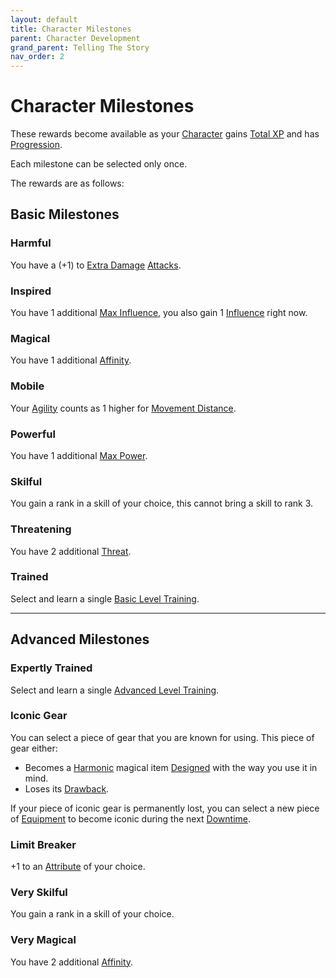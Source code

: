 ```yaml
---
layout: default
title: Character Milestones
parent: Character Development
grand_parent: Telling The Story
nav_order: 2
---
```

# Character Milestones
These rewards become available as your [Character](Core/Terminology#Character) gains [Total XP](Additional-Attributes#Total%20XP) and has [Progression](Character-Development#Progression).

Each milestone can be selected only once.

The rewards are as follows:

## Basic Milestones

### Harmful
You have a (+1) to [Extra Damage](Game/Core/Attacks#Extra%20Damage) [Attacks](Game/Core/Terminology#Attack).

### Inspired
You have 1 additional [Max Influence](Additional-Attributes#Influence), you also gain 1 [Influence](Additional-Attributes#Influence) right now.

### Magical
You have 1 additional [Affinity](Additional-Attributes#Affinity).
### Mobile
Your [Agility](Core/Agility) counts as 1 higher for [Movement Distance](Core/Movement#Movement%20Distance).

### Powerful
You have 1 additional [Max Power](Additional-Attributes#Power).

### Skilful
You gain a rank in a skill of your choice, this cannot bring a skill to rank 3.

### Threatening
You have 2 additional [Threat](Core/Weapons#Threat).

### Trained
Select and learn a single [Basic Level Training](Character-Development#Basic%20Level%20Training).




---

## Advanced Milestones

### Expertly Trained
Select and learn a single [Advanced Level Training](Character-Development#Advanced%20Level%20Training).

### Iconic Gear
You can select a piece of gear that you are known for using. This piece of gear either:
* Becomes a [Harmonic](Magic-Items#Harmonic) magical item [Designed](Magic-Items#Designing%20Magic%20Items) with the way you use it in mind.
* Loses its [Drawback](Magic-Items#Drawback).

If your piece of iconic gear is permanently lost, you can select a new piece of [Equipment](Core/Equipment) to become iconic during the next [Downtime](Telling-The-Story#Downtime).

### Limit Breaker
+1 to an [Attribute](Core/Attributes) of your choice.
### Very Skilful
You gain a rank in a skill of your choice.

### Very Magical
You have 2 additional [Affinity](Additional-Attributes#Affinity).

